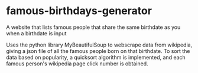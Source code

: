 # famous-birthdays-generator
A website that lists famous people that share the same birthdate as you when a birthdate is input

Uses the python library MyBeautifulSoup to webscrape data from wikipedia, giving a json file of all the famous people born on that birthdate. To sort the data based on popularity, a 
quicksort algorithm is implemented, and each famous person's wikipedia page click number is obtained.
